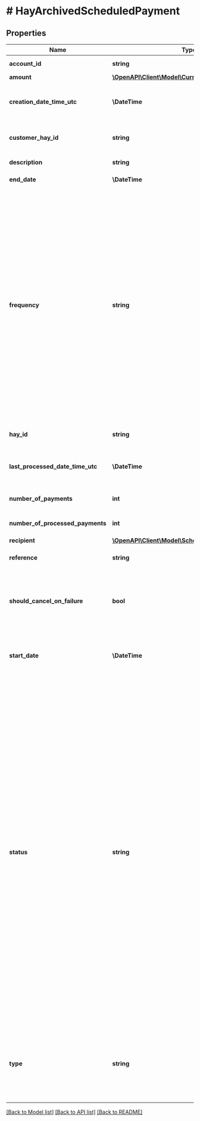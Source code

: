 # # HayArchivedScheduledPayment

## Properties

Name | Type | Description | Notes
------------ | ------------- | ------------- | -------------
**account_id** | **string** | Unique identifier (UUID) of the Account | [optional]
**amount** | [**\OpenAPI\Client\Model\CurrencyAmount**](CurrencyAmount.md) |  | [optional]
**creation_date_time_utc** | **\DateTime** | DateTime in UTC format when a scheduled or recurring payment schedule has been created | [optional]
**customer_hay_id** | **string** | Unique identifier (UUID) of the Customer (initiator of the transfer) | [optional]
**description** | **string** | Description on the transaction | [optional]
**end_date** | **\DateTime** | Recurring payment processing end date | [optional]
**frequency** | **string** | Payment frequency for recurring payments. Possible values:  * **WEEKLY**: Payment is processed every week, starting on the startDate  * **FORTNIGHTLY**: Payment is processed every two weeks, starting on the startDate  * **MONTHLY**: Payment is processed every month, starting on the startDate (payment triggered on next available date where invalid date is encountered in schedule i.e. 30th February)  * **QUARTERLY**: Payment is processed every quarter, starting on the startDate (payment triggered on next available date where invalid date is encountered in schedule i.e. 30th February) | [optional]
**hay_id** | **string** | Unique identifier (UUID) of the payment schedule | [optional]
**last_processed_date_time_utc** | **\DateTime** | DateTime in UTC format when a scheduled or recurring payment has been last processed | [optional]
**number_of_payments** | **int** | Total number of times a recurring payment will be processed | [optional]
**number_of_processed_payments** | **int** | Total number of times the payment has been processed | [optional]
**recipient** | [**\OpenAPI\Client\Model\ScheduledPaymentRecipient**](ScheduledPaymentRecipient.md) |  | [optional]
**reference** | **string** | Reference to be included with the transfer | [optional]
**should_cancel_on_failure** | **bool** | Indicates whether a recurring payment schedule should be cancelled if a payment fails (i.e. insufficient funds in Account or rejected by the receiving party) | [optional]
**start_date** | **\DateTime** | First processing date for a recurring payment, or the processing date for a scheduled single payment | [optional]
**status** | **string** | Status of the recurring or scheduled payment definition:  * **ACTIVE**: Payment schedule is active and has outstanding payments to be processed in the future  * **CANCELLED**: Payment schedule has been cancelled, the schedule is no longer active (triggered via &#39;Cancel Scheduled Payment&#39; method)  * **COMPLETED**: All payments scheduled have been completed, the schedule is no longer active  * **DELETED**: Payment schedule has been deleted, the schedule is no longer active (triggered via UI exposed endpoint)  * **FAILED**: Payment has failed to be processed, any further scheduled payments will not be processed (only used for payments with the shouldCancelOnFailure flag set to true)  * **REJECTED**: Payment has been rejected by recipient, any further scheduled payments will not be processed (only used for payments with the shouldCancelOnFailure flag set to true)  * **REPLACED**: Payment schedule has been replaced with a newer version | [optional]
**type** | **string** | Scheduled payment type. Possible values:  * **RECURRING**: Payment scheduled to be performed multiple times in the future  * **ONE_TIME**: Payment scheduled to be performed once in the future | [optional]

[[Back to Model list]](../../README.md#models) [[Back to API list]](../../README.md#endpoints) [[Back to README]](../../README.md)

